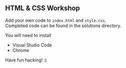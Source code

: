 ## HTML & CSS Workshop

Add your own code to `index.html` and `style.css`.  
Completed code can be found in the solutions directory.

You will need to install

- Visual Studio Code
- Chrome

Have fun hacking! :)
